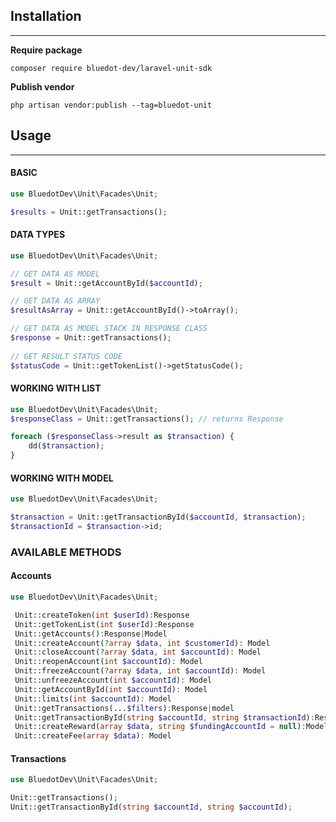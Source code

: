## Installation

------------------
**Require package**
```composer
composer require bluedot-dev/laravel-unit-sdk
```

**Publish vendor**
```composer
php artisan vendor:publish --tag=bluedot-unit
```

## Usage

----------------------

#### BASIC
```php
use BluedotDev\Unit\Facades\Unit;

$results = Unit::getTransactions();
```

#### DATA TYPES
```php
use BluedotDev\Unit\Facades\Unit;

// GET DATA AS MODEL
$result = Unit::getAccountById($accountId);

// GET DATA AS ARRAY
$resultAsArray = Unit::getAccountById()->toArray();

// GET DATA AS MODEL STACK IN RESPONSE CLASS
$response = Unit::getTransactions();
                    
// GET RESULT STATUS CODE
$statusCode = Unit::getTokenList()->getStatusCode();
```

#### WORKING WITH LIST
```php
use BluedotDev\Unit\Facades\Unit;
$responseClass = Unit::getTransactions(); // returns Response

foreach ($responseClass->result as $transaction) {
    dd($transaction);
}
```
#### WORKING WITH MODEL
```php
use BluedotDev\Unit\Facades\Unit;

$transaction = Unit::getTransactionById($accountId, $transaction);
$transactionId = $transaction->id;
```

### AVAILABLE METHODS

#### Accounts
```php
use BluedotDev\Unit\Facades\Unit;

 Unit::createToken(int $userId):Response
 Unit::getTokenList(int $userId):Response
 Unit::getAccounts():Response|Model
 Unit::createAccount(?array $data, int $customerId): Model
 Unit::closeAccount(?array $data, int $accountId): Model
 Unit::reopenAccount(int $accountId): Model
 Unit::freezeAccount(?array $data, int $accountId): Model
 Unit::unfreezeAccount(int $accountId): Model
 Unit::getAccountById(int $accountId): Model
 Unit::limits(int $accountId): Model
 Unit::getTransactions(...$filters):Response|model
 Unit::getTransactionById(string $accountId, string $transactionId):Response|model
 Unit::createReward(array $data, string $fundingAccountId = null):Model
 Unit::createFee(array $data): Model
```

#### Transactions
```php
use BluedotDev\Unit\Facades\Unit;

Unit::getTransactions();
Unit::getTransactionById(string $accountId, string $accountId);
```
